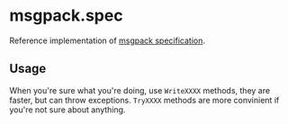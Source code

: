 # msgpack.spec

Reference implementation of [msgpack specification](https://github.com/msgpack/msgpack/blob/master/spec.md).

## Usage

When you're sure what you're doing, use `WriteXXXX` methods, they are faster, but can throw exceptions.
`TryXXXX` methods are more convinient if you're not sure about anything.
